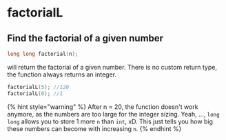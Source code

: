 # factorialL

## Find the factorial of a given number

```cpp
long long factorial(n);
```

will return the factorial of a given number. There is no custom return type, the function always returns an integer.&#x20;

```cpp
factorialL(5); //120
factorialL(0); //1
```

{% hint style="warning" %}
After n = 20, the function doesn't work anymore, as the numbers are too large for the integer sizing. Yeah, ..., `long long` allows you to store 1 more `n` than `int`, xD. This just tells you how big these numbers can become with increasing `n`.&#x20;
{% endhint %}
